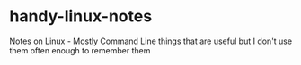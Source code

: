 # handy-linux-notes
Notes on Linux - Mostly Command Line things that are useful but I don't use them often enough to remember them
